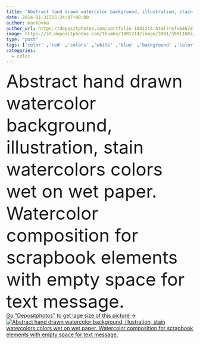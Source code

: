 ```yaml
---
title: 'Abstract hand drawn watercolor background, illustration, stain w'
date: 2014-01-31T15:24:07+00:00
author: markovka
author_url: https://depositphotos.com/portfolio-1001214.html?ref=64678756
image: https://st.depositphotos.com/thumbs/1001214/image/3991/39911687/api_thumb_450.jpg?forcejpeg=true
type: "post"
tags: ['color' ,'red' ,'colors' ,'white' ,'blue' ,'background' ,'colorful' ,'on' ,'graphic' ,'element' ,'illustration' ,'design' ,'paper' ,'space' ,'decoration' ,'decorative' ,'bright' ,'empty' ,'art' ,'wet' ,'abstract' ,'texture' ,'water' ,'flower' ,'vivid' ,'pattern' ,'creativity' ,'grunge' ,'scrapbook' ,'vintage' ,'hand' ,'modern' ,'watercolor' ,'ink' ,'paint' ,'splash' ,'dye' ,'violet' ,'rainbow' ,'pink' ,'elements' ,'backdrop' ,'creative' ,'purple' ,'flow' ,'stain' ,'text' ,'with' ,'brush' ,'wallpaper' ]
categories: 
  - color
---
```

<div aling="center">
            <font size="60"> Abstract hand drawn watercolor background, illustration, stain watercolors colors wet on wet paper. Watercolor composition for scrapbook elements with empty space for text message.</font>   
</div>
<div>
    <a href='https://depositphotos.com/39911687/stock-photo-abstract-hand-drawn-watercolor-background.html?ref=64678756' target=_blank > Go "Depositphotos" to get lage size of this picture ->
        <img href='https://depositphotos.com/39911687/stock-photo-abstract-hand-drawn-watercolor-background.html?ref=64678756' src='https://st.depositphotos.com/1001214/3991/i/950/depositphotos_39911687-stock-photo-abstract-hand-drawn-watercolor-background.jpg?forcejpeg=true' alt='Abstract hand drawn watercolor background, illustration, stain watercolors colors wet on wet paper. Watercolor composition for scrapbook elements with empty space for text message.' >
    </a>
</div>
